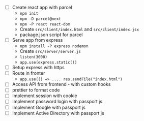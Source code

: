 

* [ ] Create react app with parcel
  * `npm init`
  * `npm -D parcel@next`
  * `npm -P react react-dom`
  * Create `src/client/index.html` and `src/client/index.jsx`
  * package.json script for parcel   
* [ ] Serve app from express
  * `npm install -P express nodemon`
  * Create `src/server/server.js`
  * `listen(3000)`
  * `app.use(express.static())`
* [ ] Setup express with https
* [ ] Route in fronter
  * `app.use(() => .... res.sendFile("index.html")`
* [ ] Access API from frontend - with custom hooks
* [ ] prettier to format code
* [ ] Implement session with cookie
* [ ] Implement password login with passport js
* [ ] Implement Google with passport js
* [ ] Implement Active Directory with passport js
